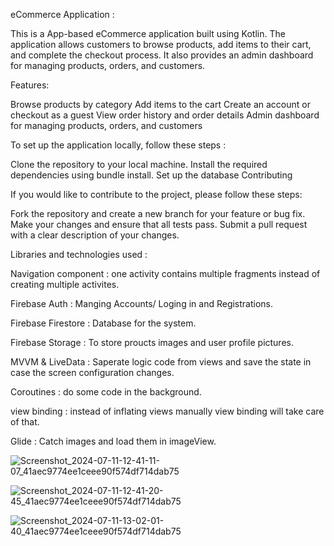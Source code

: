 eCommerce Application :

This is a App-based eCommerce application built using Kotlin. The application allows customers to browse products, add items to their cart, and complete the checkout process. It also provides an admin dashboard for managing products, orders, and customers.

Features:

Browse products by category
Add items to the cart 
Create an account or checkout as a guest
View order history and order details
Admin dashboard for managing products, orders, and customers

To set up the application locally, follow these steps :

Clone the repository to your local machine.
Install the required dependencies using bundle install.
Set up the database 
Contributing

If you would like to contribute to the project, please follow these steps:

Fork the repository and create a new branch for your feature or bug fix.
Make your changes and ensure that all tests pass.
Submit a pull request with a clear description of your changes.

Libraries and technologies used :

Navigation component : one activity contains multiple fragments instead of creating multiple activites.

Firebase Auth : Manging Accounts/ Loging in and Registrations.

Firebase Firestore : Database for the system.

Firebase Storage : To store proucts images and user profile pictures.

MVVM & LiveData : Saperate logic code from views and save the state in case the screen configuration changes.

Coroutines : do some code in the background.

view binding : instead of inflating views manually view binding will take care of that.

Glide : Catch images and load them in imageView.









![Screenshot_2024-07-11-12-41-11-07_41aec9774ee1ceee90f574df714dab75](https://github.com/user-attachments/assets/a64576d1-6800-4570-b864-1a97e3f09ef8)



![Screenshot_2024-07-11-12-41-20-45_41aec9774ee1ceee90f574df714dab75](https://github.com/user-attachments/assets/598ab77b-726b-4e15-a025-237ecefed24c)


![Screenshot_2024-07-11-13-02-01-40_41aec9774ee1ceee90f574df714dab75](https://github.com/user-attachments/assets/bbdf6cc8-aff3-4ac5-b276-ccb4ebfcdb3f)





